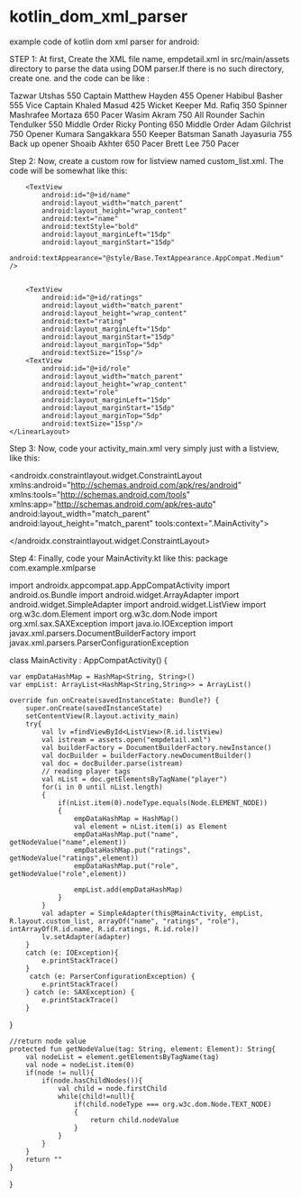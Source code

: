 # kotlin_dom_xml_parser
example code of kotlin dom xml parser for android:

STEP 1:
At first, Create the XML file name, empdetail.xml in src/main/assets directory to parse the data using DOM parser.If there is no such directory, create one. and the code can be like :

<?xml version="1.0" encoding="utf-8"?>
<emplayers>
    <player>
        <name>Tazwar Utshas</name>
        <ratings>550</ratings>
        <role>Captain</role>
    </player>
    <player>
        <name>Matthew Hayden</name>
        <ratings>455</ratings>
        <role>Opener</role>
    </player>
    <player>
        <name>Habibul Basher</name>
        <ratings>555</ratings>
        <role>Vice Captain</role>
    </player>
    <player>
        <name>Khaled Masud</name>
        <ratings>425</ratings>
        <role>Wicket Keeper</role>
    </player>
    <player>
        <name>Md. Rafiq</name>
        <ratings>350</ratings>
        <role>Spinner</role>
    </player>
    <player>
        <name>Mashrafee Mortaza</name>
        <ratings>650</ratings>
        <role>Pacer</role>
    </player>
    <player>
        <name>Wasim Akram</name>
        <ratings>750</ratings>
        <role>All Rounder</role>
    </player>
    <player>
        <name>Sachin Tendulker</name>
        <ratings>550</ratings>
        <role>Middle Order</role>
    </player>
    <player>
        <name>Ricky Ponting</name>
        <ratings>650</ratings>
        <role>Middle Order</role>
    </player>
    <player>
        <name>Adam Gilchrist</name>
        <ratings>750</ratings>
        <role>Opener</role>
    </player>
    <player>
        <name>Kumara Sangakkara</name>
        <ratings>550</ratings>
        <role>Keeper Batsman</role>
    </player>
    <player>
        <name>Sanath Jayasuria</name>
        <ratings>755</ratings>
        <role>Back up opener</role>
    </player>
    <player>
        <name>Shoaib Akhter</name>
        <ratings>650</ratings>
        <role>Pacer</role>
    </player>
    <player>
        <name>Brett Lee</name>
        <ratings>750</ratings>
        <role>Pacer</role>
    </player>
</emplayers>

Step 2:
Now, create a custom row for listview named custom_list.xml. The code will be somewhat like this:

<?xml version="1.0" encoding="utf-8"?>
<LinearLayout xmlns:android="http://schemas.android.com/apk/res/android"
    xmlns:app="http://schemas.android.com/apk/res-auto"
    android:layout_width="match_parent"
    android:layout_height="match_parent"
    android:orientation="horizontal">
    <LinearLayout
        android:layout_width="match_parent"
        android:layout_height="wrap_content"
        android:layout_weight="1"
        android:background="#eee"
        android:paddingBottom="2dp"
        android:orientation="vertical">

        <TextView
            android:id="@+id/name"
            android:layout_width="match_parent"
            android:layout_height="wrap_content"
            android:text="name"
            android:textStyle="bold"
            android:layout_marginLeft="15dp"
            android:layout_marginStart="15dp"
            android:textAppearance="@style/Base.TextAppearance.AppCompat.Medium" />


        <TextView
            android:id="@+id/ratings"
            android:layout_width="match_parent"
            android:layout_height="wrap_content"
            android:text="rating"
            android:layout_marginLeft="15dp"
            android:layout_marginStart="15dp"
            android:layout_marginTop="5dp"
            android:textSize="15sp"/>
        <TextView
            android:id="@+id/role"
            android:layout_width="match_parent"
            android:layout_height="wrap_content"
            android:text="role"
            android:layout_marginLeft="15dp"
            android:layout_marginStart="15dp"
            android:layout_marginTop="5dp"
            android:textSize="15sp"/>
    </LinearLayout>
</LinearLayout>

Step 3:
Now, code your activity_main.xml very simply just with a listview, like this:

<?xml version="1.0" encoding="utf-8"?>
<androidx.constraintlayout.widget.ConstraintLayout
        xmlns:android="http://schemas.android.com/apk/res/android"
        xmlns:tools="http://schemas.android.com/tools"
        xmlns:app="http://schemas.android.com/apk/res-auto"
        android:layout_width="match_parent"
        android:layout_height="match_parent"
        tools:context=".MainActivity">

<ListView
    android:layout_width="match_parent"
    android:layout_height="match_parent"
    android:id="@+id/listView">

</ListView>

</androidx.constraintlayout.widget.ConstraintLayout>

Step 4:
 Finally, code your MainActivity.kt like this:
 package com.example.xmlparse

import androidx.appcompat.app.AppCompatActivity
import android.os.Bundle
import android.widget.ArrayAdapter
import android.widget.SimpleAdapter
import android.widget.ListView
import org.w3c.dom.Element
import org.w3c.dom.Node
import org.xml.sax.SAXException
import java.io.IOException
import javax.xml.parsers.DocumentBuilderFactory
import javax.xml.parsers.ParserConfigurationException

class MainActivity : AppCompatActivity() {

    var empDataHashMap = HashMap<String, String>()
    var empList: ArrayList<HashMap<String,String>> = ArrayList()

    override fun onCreate(savedInstanceState: Bundle?) {
        super.onCreate(savedInstanceState)
        setContentView(R.layout.activity_main)
        try{
            val lv =findViewById<ListView>(R.id.listView)
            val istream = assets.open("empdetail.xml")
            val builderFactory = DocumentBuilderFactory.newInstance()
            val docBuilder = builderFactory.newDocumentBuilder()
            val doc = docBuilder.parse(istream)
            // reading player tags
            val nList = doc.getElementsByTagName("player")
            for(i in 0 until nList.length)
            {
                if(nList.item(0).nodeType.equals(Node.ELEMENT_NODE))
                {
                    empDataHashMap = HashMap()
                    val element = nList.item(i) as Element
                    empDataHashMap.put("name", getNodeValue("name",element))
                    empDataHashMap.put("ratings", getNodeValue("ratings",element))
                    empDataHashMap.put("role", getNodeValue("role",element))

                    empList.add(empDataHashMap)
                }
            }
            val adapter = SimpleAdapter(this@MainActivity, empList, R.layout.custom_list, arrayOf("name", "ratings", "role"), intArrayOf(R.id.name, R.id.ratings, R.id.role))
            lv.setAdapter(adapter)
        }
        catch (e: IOException){
            e.printStackTrace()
        }
         catch (e: ParserConfigurationException) {
            e.printStackTrace()
        } catch (e: SAXException) {
            e.printStackTrace()
        }
}

    //return node value
    protected fun getNodeValue(tag: String, element: Element): String{
        val nodeList = element.getElementsByTagName(tag)
        val node = nodeList.item(0)
        if(node != null){
            if(node.hasChildNodes()){
                val child = node.firstChild
                while(child!=null){
                    if(child.nodeType === org.w3c.dom.Node.TEXT_NODE)
                    {
                        return child.nodeValue
                    }
                }
            }
        }
        return ""
    }
}


